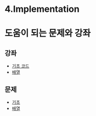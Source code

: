 # 4.Implementation

# 도움이 되는 문제와 강좌

## 강좌
+ [기초 코드](https://www.youtube.com/watch?v=6lhVHP8bkPA&list=PLtqbFd2VIQv4O6D6l9HcD732hdrnYb6CY&index=3)
+ [배열](https://www.youtube.com/watch?v=6lhVHP8bkPA&list=PLtqbFd2VIQv4O6D6l9HcD732hdrnYb6CY&index=4)
## 문제
+ [기초](https://www.acmicpc.net/workbook/view/7306)
+ [배열](https://www.acmicpc.net/workbook/view/7307)